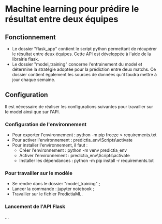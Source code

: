 # Machine learning pour prédire le résultat entre deux équipes 

## Fonctionnement
* Le dossier "flask_app" contient le script python permettant de récupérer le résultat entre deux équipes. Cette API est développée à l'aide de la librairie flask.
* Le dossier "model_training" concerne l'entrainement du model et détermine la stratégie adoptée pour la prédiction entre deux matchs. Ce dossier contient également les sources de données qu'il faudra mettre à jour chaque semaine.

## Configuration
Il est nécessaire de réaliser les configurations suivantes pour travailler sur le model ainsi que sur l'API.

### Configuration de l'environnement
* Pour exporter l'environnement : python -m pip freeze > requirements.txt
* Pour activer l'environnement : predictia_env\Scripts\activate
* Pour installer l'environnement, il faut : 
    * Créer l'environnement : python -m venv predictia_env
    * Activer l'environnement : predictia_env\Scripts\activate
    * Installer les dépendances : python -m pip install -r requirements.txt

### Pour travailler sur le modèle 
* Se rendre dans le dossier "model_training" ;
* Lancer la commande : jupyter notebook ;
* Travailler sur le fichier PredictiaML.

### Lancement de l'API Flask 
...

